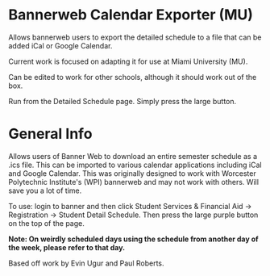 # Bannerweb Calendar Exporter (MU)
Allows bannerweb users to export the detailed schedule to a file that can be added iCal or Google Calendar. 

Current work is focused on adapting it for use at Miami University (MU). 
<p>Can be edited to work for other schools, although it should work out of the box.</p>

Run from the Detailed Schedule page. Simply press the large button.

# General Info
Allows users of Banner Web to download an entire semester schedule as a .ics file. This can be imported to various calendar applications including iCal and Google Calendar. This was originally designed to work with Worcester Polytechnic Institute's (WPI) bannerweb and may not work with others. Will save you a lot of time.
<p>To use: login to banner and then click Student Services & Financial Aid -> Registration -> Student Detail Schedule. Then press the large purple button on the top of the page.</p>
<p><b>Note: On weirdly scheduled days using the schedule from another day of the week, please refer to that day.</b></p>

Based off work by Evin Ugur and Paul Roberts.
